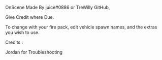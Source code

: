 OnScene Made By juice#0886 or TreWilly GitHub,

Give Credit where Due.

To change with your fire pack, edit vehicle spawn names, and the extras you wish to use.

Credits :

Jordan for Troubleshooting